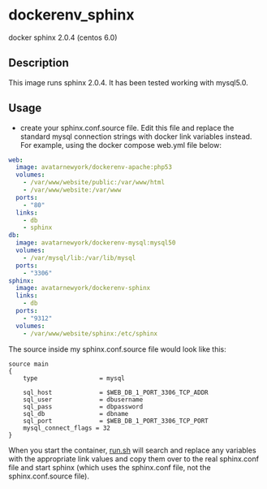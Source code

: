 # dockerenv_sphinx
docker sphinx 2.0.4 (centos 6.0)

## Description
This image runs sphinx 2.0.4.  It has been tested working with mysql5.0.  

## Usage
* create your sphinx.conf.source file.  Edit this file and replace the standard mysql connection strings with docker link variables instead.  For example, using the docker compose web.yml file below: 

```yml
web:
  image: avatarnewyork/dockerenv-apache:php53
  volumes:
    - /var/www/website/public:/var/www/html
    - /var/www/website:/var/www
  ports:
    - "80"
  links:
    - db
    - sphinx
db:
  image: avatarnewyork/dockerenv-mysql:mysql50
  volumes:
    - /var/mysql/lib:/var/lib/mysql
  ports:
    - "3306"
sphinx:
  image: avatarnewyork/dockerenv-sphinx
  links:
    - db
  ports:
    - "9312"
  volumes:
    - /var/www/website/sphinx:/etc/sphinx
```

The source inside my sphinx.conf.source file would look like this:

```sphinx
source main
{
	type                 = mysql

	sql_host             = $WEB_DB_1_PORT_3306_TCP_ADDR
	sql_user             = dbusername
	sql_pass             = dbpassword
	sql_db               = dbname
	sql_port             = $WEB_DB_1_PORT_3306_TCP_PORT
	mysql_connect_flags = 32
}
```

When you start the container, [run.sh](https://github.com/avatarnewyork/dockerenv_sphinx/blob/master/run.sh) will search and replace any variables with the appropriate link values and copy them over to the real sphinx.conf file and start sphinx (which uses the sphinx.conf file, not the sphinx.conf.source file).
